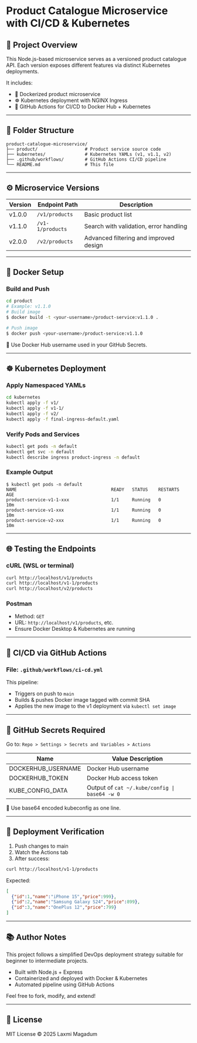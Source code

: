 # Product Catalogue Microservice with CI/CD & Kubernetes

## 🧾 Project Overview
This Node.js-based microservice serves as a versioned product catalogue API. Each version exposes different features via distinct Kubernetes deployments.

It includes:
- 🐳 Dockerized product microservice
- ☸️ Kubernetes deployment with NGINX Ingress
- 🚀 GitHub Actions for CI/CD to Docker Hub + Kubernetes

---

## 📁 Folder Structure
```
product-catalogue-microservice/
├── product/                  # Product service source code
├── kubernetes/               # Kubernetes YAMLs (v1, v1.1, v2)
├── .github/workflows/        # GitHub Actions CI/CD pipeline
└── README.md                 # This file
```

---

## ⚙️ Microservice Versions
| Version | Endpoint Path | Description                                  |
|---------|----------------|----------------------------------------------|
| v1.0.0  | `/v1/products` | Basic product list                           |
| v1.1.0  | `/v1-1/products` | Search with validation, error handling      |
| v2.0.0  | `/v2/products` | Advanced filtering and improved design       |

---

## 🐳 Docker Setup
### Build and Push
```bash
cd product
# Example: v1.1.0
# Build image
$ docker build -t <your-username>/product-service:v1.1.0 .

# Push image
$ docker push <your-username>/product-service:v1.1.0
```

📌 Use Docker Hub username used in your GitHub Secrets.

---

## ☸️ Kubernetes Deployment
### Apply Namespaced YAMLs
```bash
cd kubernetes
kubectl apply -f v1/
kubectl apply -f v1-1/
kubectl apply -f v2/
kubectl apply -f final-ingress-default.yaml
```

### Verify Pods and Services
```bash
kubectl get pods -n default
kubectl get svc -n default
kubectl describe ingress product-ingress -n default
```

### Example Output
```
$ kubectl get pods -n default
NAME                                    READY   STATUS    RESTARTS   AGE
product-service-v1-1-xxx                1/1     Running   0          10m
product-service-v1-xxx                  1/1     Running   0          10m
product-service-v2-xxx                  1/1     Running   0          10m
```

---

## 🌐 Testing the Endpoints
### cURL (WSL or terminal)
```bash
curl http://localhost/v1/products
curl http://localhost/v1-1/products
curl http://localhost/v2/products
```

### Postman
- Method: `GET`
- URL: `http://localhost/v1/products`, etc.
- Ensure Docker Desktop & Kubernetes are running

---

## 🔄 CI/CD via GitHub Actions
### File: `.github/workflows/ci-cd.yml`
This pipeline:
- Triggers on push to `main`
- Builds & pushes Docker image tagged with commit SHA
- Applies the new image to the v1 deployment via `kubectl set image`

---

## 🔐 GitHub Secrets Required
Go to: `Repo > Settings > Secrets and Variables > Actions`

| Name                | Value Description                        |
|---------------------|------------------------------------------|
| DOCKERHUB_USERNAME | Docker Hub username                       |
| DOCKERHUB_TOKEN    | Docker Hub access token                   |
| KUBE_CONFIG_DATA   | Output of `cat ~/.kube/config \| base64 -w 0`      |

📌 Use base64 encoded kubeconfig as one line.

---

## 🧪 Deployment Verification
1. Push changes to main
2. Watch the Actions tab
3. After success:
```bash
curl http://localhost/v1-1/products
```

Expected:
```json
[
  {"id":1,"name":"iPhone 15","price":999},
  {"id":2,"name":"Samsung Galaxy S24","price":899},
  {"id":3,"name":"OnePlus 12","price":799}
]
```

---

## 📚 Author Notes
This project follows a simplified DevOps deployment strategy suitable for beginner to intermediate projects.

- Built with Node.js + Express
- Containerized and deployed with Docker & Kubernetes
- Automated pipeline using GitHub Actions

Feel free to fork, modify, and extend!

---

## 📎 License
MIT License © 2025 Laxmi Magadum
